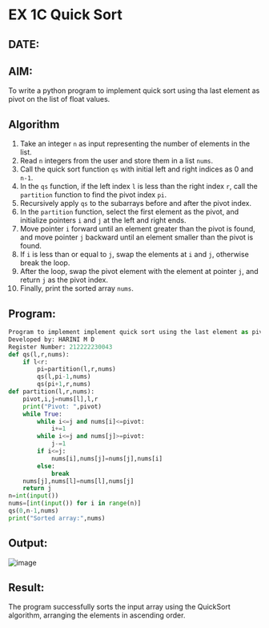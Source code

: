# EX 1C Quick Sort
## DATE:
## AIM:
To write a python program to implement quick sort using tha last element as pivot on the list of float values.

## Algorithm
1. Take an integer `n` as input representing the number of elements in the list.  
2. Read `n` integers from the user and store them in a list `nums`.  
3. Call the quick sort function `qs` with initial left and right indices as 0 and `n-1`.  
4. In the `qs` function, if the left index `l` is less than the right index `r`, call the `partition` function to find the pivot index `pi`.  
5. Recursively apply `qs` to the subarrays before and after the pivot index.  
6. In the `partition` function, select the first element as the pivot, and initialize pointers `i` and `j` at the left and right ends.  
7. Move pointer `i` forward until an element greater than the pivot is found, and move pointer `j` backward until an element smaller than the pivot is found.  
8. If `i` is less than or equal to `j`, swap the elements at `i` and `j`, otherwise break the loop.  
9. After the loop, swap the pivot element with the element at pointer `j`, and return `j` as the pivot index.  
10. Finally, print the sorted array `nums`.  

## Program:
```python
Program to implement implement quick sort using the last element as pivot on the list of float values.
Developed by: HARINI M D
Register Number: 212222230043
def qs(l,r,nums):
    if l<r:
        pi=partition(l,r,nums)
        qs(l,pi-1,nums)
        qs(pi+1,r,nums)
def partition(l,r,nums):
    pivot,i,j=nums[l],l,r
    print("Pivot: ",pivot)
    while True:
        while i<=j and nums[i]<=pivot:
            i+=1
        while i<=j and nums[j]>=pivot:
            j-=1
        if i<=j:
            nums[i],nums[j]=nums[j],nums[i]
        else:
            break
    nums[j],nums[l]=nums[l],nums[j]
    return j
n=int(input())
nums=[int(input()) for i in range(n)]
qs(0,n-1,nums)
print("Sorted array:",nums)
```

## Output:
![image](https://github.com/user-attachments/assets/fb3d93bb-8aab-46f5-911e-a3a4cddd89df)


## Result:
The program successfully sorts the input array using the QuickSort algorithm, arranging the elements in ascending order.
